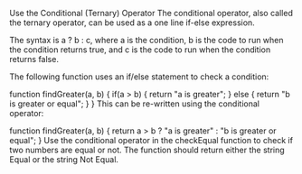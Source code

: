 Use the Conditional (Ternary) Operator
The conditional operator, also called the ternary operator, can be used as a one line if-else expression.

The syntax is a ? b : c, where a is the condition, b is the code to run when the condition returns true, and c is the code to run when the condition returns false.

The following function uses an if/else statement to check a condition:

function findGreater(a, b) {
  if(a > b) {
    return "a is greater";
  }
  else {
    return "b is greater or equal";
  }
}
This can be re-written using the conditional operator:

function findGreater(a, b) {
  return a > b ? "a is greater" : "b is greater or equal";
}
Use the conditional operator in the checkEqual function to check if two numbers are equal or not. The function should return either the string Equal or the string Not Equal.

